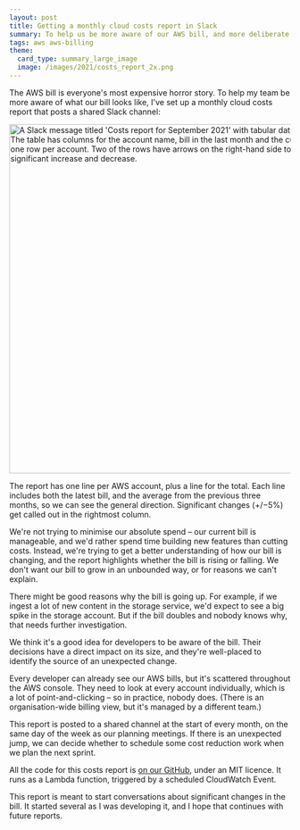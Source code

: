 ```yaml
---
layout: post
title: Getting a monthly cloud costs report in Slack
summary: To help us be more aware of our AWS bill, and more deliberate in what we spend, we've set up a monthly report of all our cloud bills to Slack.
tags: aws aws-billing
theme:
  card_type: summary_large_image
  image: /images/2021/costs_report_2x.png
---
```


The AWS bill is everyone's most expensive horror story.
To help my team be more aware of what our bill looks like, I've set up a monthly cloud costs report that posts a shared Slack channel:

<img src="/images/2021/costs_report_2x.png" srcset="/images/2021/costs_report_2x.png 2x, /images/2021/costs_report_1x.png 1x" style="width: 626px;" alt="A Slack message titled 'Costs report for September 2021' with tabular data in a code block. The table has columns for the account name, bill in the last month and the current month, and one row per account. Two of the rows have arrows on the right-hand side to indicate a significant increase and decrease.">

The report has one line per AWS account, plus a line for the total.
Each line includes both the latest bill, and the average from the previous three months, so we can see the general direction.
Significant changes (+/&minus;5%) get called out in the rightmost column.

We're not trying to minimise our absolute spend – our current bill is manageable, and we'd rather spend time building new features than cutting costs.
Instead, we're trying to get a better understanding of how our bill is changing, and the report highlights whether the bill is rising or falling.
We don't want our bill to grow in an unbounded way, or for reasons we can't explain.

There might be good reasons why the bill is going up.
For example, if we ingest a lot of new content in the storage service, we'd expect to see a big spike in the storage account.
But if the bill doubles and nobody knows why, that needs further investigation.

We think it's a good idea for developers to be aware of the bill.
Their decisions have a direct impact on its size, and they're well-placed to identify the source of an unexpected change.

Every developer can already see our AWS bills, but it's scattered throughout the AWS console.
They need to look at every account individually, which is a lot of point-and-clicking – so in practice, nobody does.
(There is an organisation-wide billing view, but it's managed by a different team.)

This report is posted to a shared channel at the start of every month, on the same day of the week as our planning meetings.
If there is an unexpected jump, we can decide whether to schedule some cost reduction work when we plan the next sprint.

All the code for this costs report is [on our GitHub][github], under an MIT licence.
It runs as a Lambda function, triggered by a scheduled CloudWatch Event.

This report is meant to start conversations about significant changes in the bill.
It started several as I was developing it, and I hope that continues with future reports.

[github]: https://github.com/wellcomecollection/platform-infrastructure/tree/c41e6c32e6ddd5d3c6bcd834013e9399c2f3d18c/costs_report
